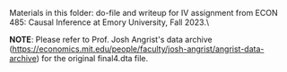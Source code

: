 Materials in this folder: do-file and writeup for IV assignment from ECON 485: Causal Inference at Emory University, Fall 2023.\

**NOTE**: Please refer to Prof. Josh Angrist's data archive (https://economics.mit.edu/people/faculty/josh-angrist/angrist-data-archive) for the original final4.dta file.
